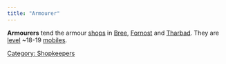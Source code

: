 ```yaml
---
title: "Armourer"
---
```


**Armourers** tend the armour [shops](shop "wikilink") in
[Bree](Bree_Armourer "wikilink"), [Fornost](Fornost_Armourer "wikilink")
and [Tharbad](Tharbad_Armourer "wikilink"). They are
[level](level "wikilink") ~18-19 [mobiles](mobile "wikilink").

[Category: Shopkeepers](Category:_Shopkeepers "wikilink")